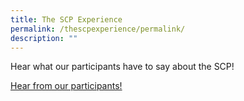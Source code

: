```yaml
---
title: The SCP Experience
permalink: /thescpexperience/permalink/
description: ""
---
```

Hear what our participants have to say about the SCP!

[Hear from our participants!](https://www.youtube.com/watch?v=K82k__NzVoc&list=PLlLsd3iAtXWdlgETtVGVfqaarKetFIXHv)

